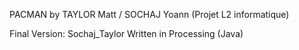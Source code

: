 PACMAN by TAYLOR Matt / SOCHAJ Yoann
(Projet L2 informatique)

Final Version: Sochaj_Taylor
Written in Processing (Java)
